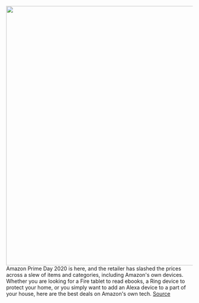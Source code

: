 <img src='https://cdn.vox-cdn.com/thumbor/nWyQZT-QIQjxWZ6m6w0ey9NOmGU=/0x0:2040x1360/1200x800/filters:focal(857x517:1183x843)/cdn.vox-cdn.com/uploads/chorus_image/image/67622931/dseifert_190620_3500_5227.0.jpg' width='700px' /><br/>
Amazon Prime Day 2020 is here, and the retailer has slashed the prices across a slew of items and categories, including Amazon's own devices. Whether you are looking for a Fire tablet to read ebooks, a Ring device to protect your home, or you simply want to add an Alexa device to a part of your house, here are the best deals on Amazon's own tech.
<a href='https://www.theverge.com/21514086/amazon-prime-day-best-kindle-echo-smart-home-deals'> Source <a/>